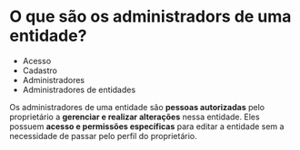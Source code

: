 # O que são os administradors de uma entidade?

- Acesso
- Cadastro
- Administradores
- Administradores de entidades

Os administradores de uma entidade são **pessoas autorizadas** pelo proprietário a **gerenciar e realizar alterações** nessa entidade. Eles possuem **acesso e permissões específicas** para editar a entidade sem a necessidade de passar pelo perfil do proprietário.